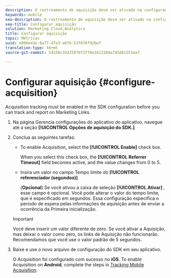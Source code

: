 ```yaml
---
description: O rastreamento de aquisição deve ser ativado na configuração do SDK para que você possa rastrear e criar relatórios sobre links de marketing.
keywords: mobile
seo-description: O rastreamento de aquisição deve ser ativado na configuração do SDK para que você possa rastrear e criar relatórios sobre links de marketing.
seo-title: Configurar aquisição
solution: Marketing Cloud,Analytics
title: Configurar aquisição
topic: Métricas
uuid: e996e43e-8a77-47a3-a6fb-53f676f92bef
translation-type: tm+mt
source-git-commit: 54150c39325070f37f8e1612204a745d81551ea7

---
```



# Configurar aquisição {#configure-acquisition}

Acquisition tracking must be enabled in the SDK configuration before you can track and report on Marketing Links.

1. Na página Gerencia configurações do aplicativo do aplicativo, navegue até a seção **[!UICONTROL Opções de aquisição do SDK.]**
1. Conclua as seguintes tarefas:

   * To enable Acquisition, select the **[!UICONTROL Enable]** check box.

      When you select this check box, the **[!UICONTROL Referrer Timeout]** field becomes active, and the value changes from 0 to 5.

   * Insira um valor no campo Tempo limite do **[!UICONTROL referenciador (segundos)]**

      (**Opcional**) Se você ativou a caixa de seleção **[!UICONTROL Ativar]** , esse campo é opcional. Você pode alterar o valor do tempo limite, que é especificado em segundos. Essa configuração especifica o período de espera pelas informações de aquisição antes de enviar a ocorrência da Primeira inicialização.
   >[!IMPORTANT]
   >Você deve inserir um valor diferente de zero. Se você ativar a Aquisição, mas deixar o valor como zero, os links de Aquisição não funcionarão. Recomendamos que você use o valor padrão de 5 segundos.

1. Baixe e use o novo arquivo de configuração do SDK em seu aplicativo.

   O Acquisition foi configurado com sucesso no **iOS**.
To enable Acquisition on **Android**, complete the steps in [Tracking Mobile Acquisition](/help/android/acquisition-main/acquisition.md).
